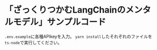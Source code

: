# 「ざっくりつかむLangChainのメンタルモデル」サンプルコード
`.env.example`に各種APIkeyを入力。
`yarn install`したそれぞれのファイルを`ts-node`で実行してください。
